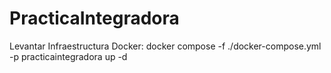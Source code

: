 # PracticaIntegradora

Levantar Infraestructura Docker:
  docker compose -f ./docker-compose.yml -p practicaintegradora up -d
